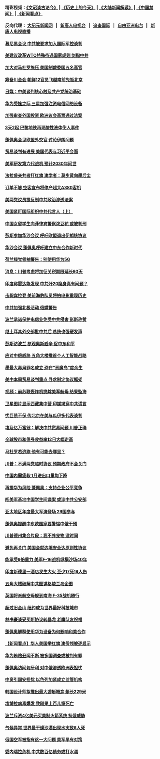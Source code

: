 #### 精彩视频：[《文昭谈古论今》](http://95.179.137.68/wenzhao) | [《历史上的今天》](http://95.179.137.68/today-in-history) | [《大陆新闻解读》](http://95.179.137.68/ntdtv-comedy) | [《中国禁闻》](http://95.179.137.68/ntdtv-news) | [《新闻看点》](http://95.179.137.68/news-insight) 

 #### 反向代理： [大纪元新闻网](http://95.179.137.68:10080/) &nbsp;&nbsp;|&nbsp;&nbsp; [新唐人电视台](http://95.179.137.68:8000/) &nbsp;&nbsp;|&nbsp;&nbsp; [追查国际](http://95.179.137.68:10010/) &nbsp;&nbsp;|&nbsp;&nbsp; [自由亚洲电台](http://95.179.137.68:9800/) &nbsp;&nbsp;|&nbsp;&nbsp; [新唐人电视直播](http://95.179.137.68/) 

#### [慕尼黑会议 中共被要求加入国际军控谈判](../pages/nsc418/n11049858.md?t=02161837) 

#### [美建议改革WTO特殊待遇国家规则 剑指中共](../pages/nsc418/n11049527.md?t=02161837) 

#### [加大对马杜罗施压 美国制裁委国五名高官](../pages/nsc418/n11048312.md?t=02161837) 

#### [筹备川金会 朝鲜12官员飞越南前先抵北京](../pages/nsc418/n11048304.md?t=02161837) 

#### [日媒：中美谈判核心触及共产党统治基础](../pages/nsc418/n11048165.md?t=02161837) 

#### [华为受挫之际 三星加强注资电信网络设备](../pages/nsc418/n11047783.md?t=02161837) 

#### [加强审查外国投资 欧洲议会高票通过法案](../pages/nsc418/n11048074.md?t=02161837) 

#### [3天2起 巴黎地铁再现酸性液体伤人事件](../pages/nsc418/n11047974.md?t=02161837) 

#### [蓬佩奥会见欧盟外交官 讨论伊朗问题](../pages/nsc418/n11047592.md?t=02161837) 

#### [贸易谈判有进展 美国代表与习近平会面](../pages/nsc418/n11046943.md?t=02161837) 

#### [美军研发第六代战机 预计2030年问世](../pages/nsc418/n11046853.md?t=02161837) 

#### [法拉盛亲共者打红旗 澳学者：莫步黄向墨后尘](../pages/nsc418/n11044321.md?t=02161837) 

#### [订单不够 空客宣布将停产超大A380客机](../pages/nsc418/n11045504.md?t=02161837) 

#### [美两党议员提反制中共政治渗透法案](../pages/nsc418/n11045351.md?t=02161837) 

#### [美国紧盯国际组织中共代言人（上）](../pages/nsc418/n11042844.md?t=02161837) 

#### [中国女留学生向菲律宾警察泼豆花 或被判刑](../pages/nsc418/n11045199.md?t=02161837) 

#### [彭斯参加华沙会议 呼吁欧盟退出伊朗核协议](../pages/nsc418/n11045031.md?t=02161837) 

#### [华沙会议 蓬佩奥呼吁建立中东合作新时代](../pages/nsc418/n11044317.md?t=02161837) 

#### [荷兰绿党领袖警告：别使用华为5G](../pages/nsc418/n11042653.md?t=02161837) 

#### [消息：川普考虑将加征关税期限延长60天](../pages/nsc418/n11044512.md?t=02161837) 

#### [印度称雷达能发现 中共歼20隐身真有问题？](../pages/nsc418/n11044278.md?t=02161837) 

#### [击毙宾拉登 美前海豹队员将拍电影重现历史](../pages/nsc418/n11043977.md?t=02161837) 

#### [中共加强北极活动 俄媒警告](../pages/nsc418/n11042829.md?t=02161837) 

#### [波兰承诺保护电信业免受中共侵害 彭斯称赞](../pages/nsc418/n11042705.md?t=02161837) 

#### [继土耳其外交部批中共后 总统也强硬发声](../pages/nsc418/n11042777.md?t=02161837) 

#### [彭斯访波兰 参观奥斯威辛 促中东和平](../pages/nsc418/n11042477.md?t=02161837) 

#### [应对中俄威胁 五角大楼推首个人工智能战略](../pages/nsc418/n11042470.md?t=02161837) 

#### [墨最大毒枭罪名成立 恐在“恶魔岛”度余生](../pages/nsc418/n11042258.md?t=02161837) 

#### [美中本周贸易谈判重点 寻求制定协议框架](../pages/nsc418/n11041912.md?t=02161837) 

#### [视频：前苏联轰炸机挑衅美军航母 结果坠海](../pages/nsc418/n11041810.md?t=02161837) 

#### [卫星图片显示西藏集中营 印媒揭穿中共谎言](../pages/nsc418/n11041664.md?t=02161837) 

#### [忧巨债不保 传北京在美与瓜伊多代表谈判](../pages/nsc418/n11040772.md?t=02161837) 

#### [埃及亿万富翁：解决中共贸易问题 川普正确](../pages/nsc418/n11040351.md?t=02161837) 

#### [全球股市和债券收益率12日大幅走高](../pages/nsc418/n11040548.md?t=02161837) 

#### [马杜罗若逃跑 他有可能去哪里？](../pages/nsc418/n11040502.md?t=02161837) 

#### [川普：不满两党临时协议 预期政府不会关门](../pages/nsc418/n11040382.md?t=02161837) 

#### [中国内需疲软 1月进出口量均下降](../pages/nsc418/n11040021.md?t=02161837) 

#### [再提华为风险 蓬佩奥：支持企业公平竞争](../pages/nsc418/n11040198.md?t=02161837) 

#### [闯美军基地中国学生间谍案 或涉中共公安部](../pages/nsc418/n11040083.md?t=02161837) 

#### [亚太地区年度最大军演登场 29国参与](../pages/nsc418/n11039999.md?t=02161837) 

#### [蓬佩奥提醒中东欧国家要警惕中俄干预](../pages/nsc418/n11039745.md?t=02161837) 

#### [川普德州集会片段：我不养宠物 没时间](../pages/nsc418/n11039218.md?t=02161837) 

#### [避免再关门 美国会就边境安全达原则性协议](../pages/nsc418/n11039556.md?t=02161837) 

#### [能承受9倍重力 美军F-16战机纵横沙场40年](../pages/nsc418/n11039432.md?t=02161837) 

#### [印度新德里一酒店发生大火 至少17死19人伤](../pages/nsc418/n11039502.md?t=02161837) 

#### [五角大楼破解中共图谋格陵兰岛企图](../pages/nsc418/n11038368.md?t=02161837) 

#### [英国将派航空母舰到南海 F-35战机随行](../pages/nsc418/n11039035.md?t=02161837) 

#### [超过旧金山 纽约成为世界最好科技城市](../pages/nsc418/n11038537.md?t=02161837) 

#### [林书豪谈妥买断协议转暴龙 老鹰队友祝福](../pages/nsc418/n11038662.md?t=02161837) 

#### [蓬佩奥解释使用华为设备为何影响和美合作](../pages/nsc418/n11038282.md?t=02161837) 

#### [【新闻看点】华人美国举红旗 澳侨领被逐启示](../pages/nsc418/n11038210.md?t=02161837) 

#### [华为贿赂丑闻不断 被多国调查或被判有罪](../pages/nsc418/n11038028.md?t=02161837) 

#### [蓬佩奥访问匈牙利 对中俄渗透欧洲表担忧](../pages/nsc418/n11038057.md?t=02161837) 

#### [中资引国安担忧 以色列加紧成立监管机构](../pages/nsc418/n11037999.md?t=02161837) 

#### [韩国设计师拟推出最大游艇概念 艇长229米](../pages/nsc418/n11037905.md?t=02161837) 

#### [埃博拉病毒爆发 致刚果上百儿童死亡](../pages/nsc418/n11037661.md?t=02161837) 

#### [波兰斥资4亿美元买美制火箭系统 抗俄威胁](../pages/nsc418/n11036936.md?t=02161837) 

#### [气候异常 世界最干燥沙漠出现水灾致6人死](../pages/nsc418/n11037220.md?t=02161837) 

#### [俄国空军被指有这一大问题 美军早有对策](../pages/nsc418/n11036963.md?t=02161837) 

#### [委内瑞拉危机 中共数百亿债务或打水漂](../pages/nsc418/n11036297.md?t=02161837) 

